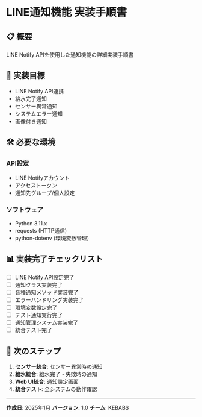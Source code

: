 # LINE通知機能 実装手順書

## 📋 概要
LINE Notify APIを使用した通知機能の詳細実装手順書

## 🎯 実装目標
- LINE Notify API連携
- 給水完了通知
- センサー異常通知
- システムエラー通知
- 画像付き通知

## 🛠️ 必要な環境

### API設定
- LINE Notifyアカウント
- アクセストークン
- 通知先グループ/個人設定

### ソフトウェア
- Python 3.11.x
- requests (HTTP通信)
- python-dotenv (環境変数管理)

## 📊 実装完了チェックリスト

- [ ] LINE Notify API設定完了
- [ ] 通知クラス実装完了
- [ ] 各種通知メソッド実装完了
- [ ] エラーハンドリング実装完了
- [ ] 環境変数設定完了
- [ ] テスト通知実行完了
- [ ] 通知管理システム実装完了
- [ ] 統合テスト完了

## 🎯 次のステップ

1. **センサー統合**: センサー異常時の通知
2. **給水統合**: 給水完了・失敗時の通知
3. **Web UI統合**: 通知設定画面
4. **統合テスト**: 全システムの動作確認

---

**作成日**: 2025年1月
**バージョン**: 1.0
**チーム**: KEBABS

